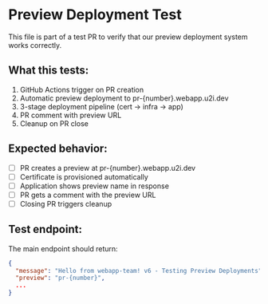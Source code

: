 # Preview Deployment Test

This file is part of a test PR to verify that our preview deployment system works correctly.

## What this tests:

1. GitHub Actions trigger on PR creation
2. Automatic preview deployment to pr-{number}.webapp.u2i.dev
3. 3-stage deployment pipeline (cert → infra → app)
4. PR comment with preview URL
5. Cleanup on PR close

## Expected behavior:

- [ ] PR creates a preview at pr-{number}.webapp.u2i.dev
- [ ] Certificate is provisioned automatically
- [ ] Application shows preview name in response
- [ ] PR gets a comment with the preview URL
- [ ] Closing PR triggers cleanup

## Test endpoint:

The main endpoint should return:
```json
{
  "message": "Hello from webapp-team! v6 - Testing Preview Deployments",
  "preview": "pr-{number}",
  ...
}
```